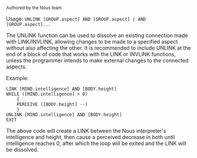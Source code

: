 <sub>Authored by the Nous team</sub>

Usage: `UNLINK [GROUP.aspect] AND [GROUP.aspect] | AND [GROUP.aspect]...`

The UNLINK function can be used to dissolve an existing connection made with LINK/INVLINK, allowing changes to be made to a specified aspect without also affecting the other. It is recommended to include UNLINK at the end of a block of code that works with the LINK or INVLINK functions, unless the programmer intends to make external changes to the connected aspects.

Example:
```
LINK [MIND.intelligence] AND [BODY.height]
WHILE ([MIND.intelligence] > 0)
    {
    PERCEIVE ([BODY.height] --)
    }
UNLINK [MIND.intelligence] AND [BODY.height]
EXIT
```

The above code will create a LINK between the Nous interpreter's intelligence and height, then cause a perceived decrease in both until intelligence reaches 0, after which the loop will be exited and the LINK will be dissolved.
